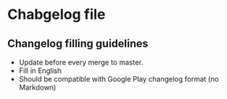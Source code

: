 # Chabgelog file
## Changelog filling guidelines
- Update before every merge to master.
- Fill in English
- Should be compatible with Google Play changelog format (no Markdown)